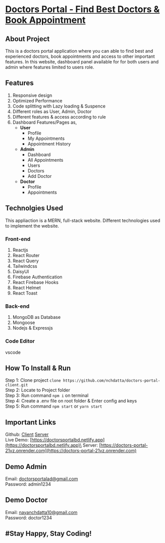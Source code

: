 # [Doctors Portal - Find Best Doctors & Book Appointment](https://github.com/nchdatta/doctors-portal-client)

## About Project

This is a doctors portal application where you can able to find best and experienced doctors, book appointments and access to other important features. In this website, dashboard panel available for for both users and admin where features limited to users role.

## Features
1. Responsive design
2. Optimized Performance
3. Code splitting with Lazy loading & Suspence
2. Different roles as User, Admin, Doctor
3. Different features & access according to rule
4. Dashboard Features/Pages as, 
    - **User**
        - Profile
	    - My Appointments
	    - Appointment History
	- **Admin**
		- Dashboard
		- All Appointments
		- Users
		- Doctors
		- Add Doctor
    - **Doctor**
	    - Profile
	    - Appointments

## Technolgies Used
This appliaction is a MERN, full-stack website. Different technologies used to implement the website.

### Front-end
1. Reactjs
2. React Router
3. React Query
4. Tailwindcss
5. DaisyUI
6. Firebase Authentication
7. React Firebase Hooks
8. React Helmet
9. React Toast

### Back-end
1. MongoDB as Database
2. Mongoose
3. Nodejs & Expressjs

### Code Editor 
vscode

## How To Install & Run 
Step 1: Clone project `clone https://github.com/nchdatta/doctors-portal-client.git`\
Step 2: Locate to Project folder\
Step 3: Run command `npm i` on terminal\
Step 4: Create a .env file on root folder & Enter config and keys\
Step 5: Run command `npm start` or `yarn start`

## Important Links
Github: [Client](https://github.com/nchdatta/doctors-portal-client) [Server](https://github.com/nchdatta/doctors-portal-server)\
Live Demo: [https://doctorsportalbd.netlify.app](https://doctorsportalbd.netlify.app)\
Server: [https://doctors-portal-21vz.onrender.com](https://doctors-portal-21vz.onrender.com)

## Demo Admin 
Email: doctorsportalad@gmail.com\
Password: admin1234

## Demo Doctor 
Email: nayanchdatta10@gmail.com\
Password: doctor1234

## #Stay Happy, Stay Coding!
